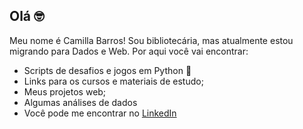 ## Olá :nerd_face:

Meu nome é Camilla Barros! Sou bibliotecária, mas atualmente estou migrando para Dados e Web. Por aqui você vai encontrar:

- Scripts de desafios e jogos em Python :snake:
- Links para os cursos e materiais de estudo;
- Meus projetos web;
- Algumas análises de dados
-  Você pode me encontrar no [LinkedIn](https://www.linkedin.com/in/camillabarros/)

